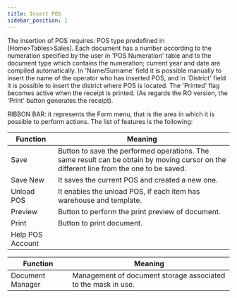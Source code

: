 ```yaml
---
title: Insert POS
sidebar_position: 1
---
```


The insertion of POS requires: POS type predefined in [Home>Tables>Sales]. Each document has a number according to the numeration specified by the user in 'POS Numeration' table and to the document type which contains the numeration; current year and date are compiled automatically. In 'Name/Surname' field it is possible manually to insert the name of the operator who has inserted POS, and in 'District' field it is possible to insert the district where POS is located. The 'Printed' flag becomes active when the receipt is printed. (As regards the RO version, the 'Print' button generates the receipt).

RIBBON BAR: it represents the Form menu, that is the area in which it is possible to perform actions. The list of features is the following: 



| Function | Meaning |
| --- | --- |
| Save | Button to save the performed operations. The same result can be obtain by moving cursor on the different line from the one to be saved. |
| Save New | It saves the current POS and created a new one. |
| Unload POS | It enables the unload POS, if each item has warehouse and template. |
| Preview | Button to perform the print preview of document. |
| Print | Button to print document. |
| Help POS Account |  |



| Function | Meaning |
| --- | --- |
| Document Manager | Management of document storage associated to the mask in use. |






